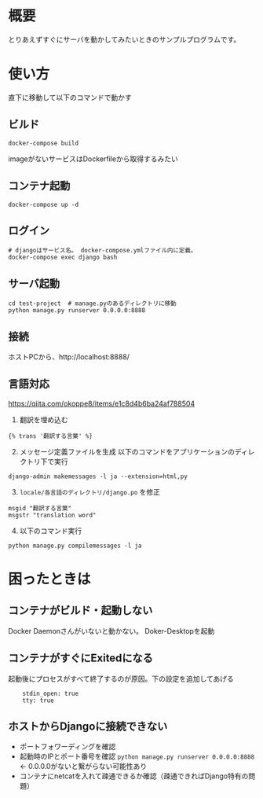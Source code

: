 # 概要
とりあえずすぐにサーバを動かしてみたいときのサンプルプログラムです。

# 使い方
直下に移動して以下のコマンドで動かす

## ビルド
~~~
docker-compose build
~~~
imageがないサービスはDockerfileから取得するみたい

## コンテナ起動
~~~
docker-compose up -d
~~~

## ログイン
~~~
# djangoはサービス名。 docker-compose.ymlファイル内に定義。
docker-compose exec django bash
~~~

## サーバ起動
~~~
cd test-project  # manage.pyのあるディレクトリに移動
python manage.py runserver 0.0.0.0:8888
~~~

## 接続
ホストPCから、http://localhost:8888/

## 言語対応
https://qiita.com/okoppe8/items/e1c8d4b6ba24af788504
1. 翻訳を埋め込む
~~~
{% trans '翻訳する言葉' %}
~~~
2. メッセージ定義ファイルを生成
以下のコマンドをアプリケーションのディレクトリ下で実行
~~~
django-admin makemessages -l ja --extension=html,py
~~~

3. `locale/各言語のディレクトリ/django.po` を修正
~~~
msgid "翻訳する言葉"
msgstr "translation word"
~~~

4. 以下のコマンド実行
~~~
python manage.py compilemessages -l ja
~~~

# 困ったときは
## コンテナがビルド・起動しない
Docker Daemonさんがいないと動かない。
Doker-Desktopを起動

## コンテナがすぐにExitedになる
起動後にプロセスがすべて終了するのが原因。下の設定を追加してあげる
~~~
	stdin_open: true
	tty: true
~~~

## ホストからDjangoに接続できない
* ポートフォワーディングを確認
* 起動時のIPとポート番号を確認
`python manage.py runserver 0.0.0.0:8888` ← 0.0.0.0がないと繋がらない可能性あり
* コンテナにnetcatを入れて疎通できるか確認（疎通できればDjango特有の問題）